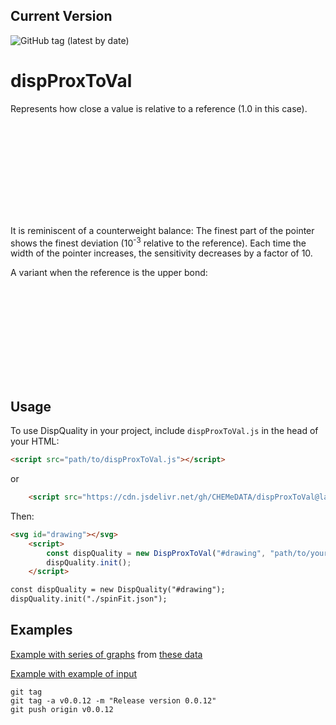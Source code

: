## Current Version

![GitHub tag (latest by date)](https://img.shields.io/github/v/tag/chemedata/dispProxToVal?latest)
# dispProxToVal
Represents how close a value is relative to a reference (1.0 in this case). 

<svg id="drawing"></svg>
<div id="slider-container"></div>
<div id="tooltip" style="position: absolute; visibility: hidden; padding: 8px; background-color: white; border: 1px solid #ccc; border-radius: 5px; pointer-events: none; z-index: 10;"></div>
<script src="https://d3js.org/d3.v7.min.js"></script>
<script src="src/dispProxToVal.js"></script>
<script src="src/slider.js"></script>
<script>
    document.addEventListener('DOMContentLoaded', () => {
        const dispQuality = new DispProxToVal("#drawing");
 //dispQuality.initJson({ "array": [{ "label": "Initial value: 1.0. Change it with the slider", "value": 1.0 }] }, { types: ["toCen"] });
            dispQualit.initJson({ "array": [{ "label": "Initial value: 1.0. Change it with the slider", "value": 1.0 }] }, { types: ["toCen"] });

        const relevantNumberDigits = 4;
        const slider = new Slider('#slider-container', dispQuality, {
            min: -(relevantNumberDigits + 1),
            max: (relevantNumberDigits + 1),
            step: 0.01,
            initialValue: 0,
            width: '200 pt',
            margin: '20px 0',
            logScale: true,
            precision: relevantNumberDigits + 1,
            constantShift: 1, // ref. value 
            shiftLog: relevantNumberDigits, // for logScale
        });
    });
</script>
It is reminiscent of a counterweight balance: The finest part of the pointer shows the finest deviation (10<sup>-3</sup> relative to the reference). Each time the width of the pointer increases, the sensitivity decreases by a factor of 10.

A variant when the reference is the upper bond:


<svg id="drawing"></svg>
<div id="slider-container"></div>
<div id="tooltip" style="position: absolute; visibility: hidden; padding: 8px; background-color: white; border: 1px solid #ccc; border-radius: 5px; pointer-events: none; z-index: 10;"></div>
<script src="https://d3js.org/d3.v7.min.js"></script>
<script src="src/dispProxToVal.js"></script>
<script src="src/slider.js"></script>
<script>
    document.addEventListener('DOMContentLoaded', () => {
        const dispQuality = new DispProxToVal("#drawing");
 //dispQuality.initJson({ "array": [{ "label": "Initial value: 1.0. Change it with the slider", "value": 1.0 }] }, { types: ["toCen"] });
            dispQualit.initJson({ "array": [{ "label": "Initial value: 1.0. Change it with the slider", "value": 1.0 }] }, { types: ["toCen"] });

        const relevantNumberDigits = 4;
        const slider = new Slider('#slider-container', dispQuality, {
            min: -(relevantNumberDigits + 1),
            max: 0,
            step: 0.01,
            initialValue: 0,
            width: '200 pt',
            margin: '20px 0',
            logScale: true,
            precision: relevantNumberDigits + 1,
            constantShift: 1, // ref. value 
            shiftLog: relevantNumberDigits, // for logScale
        });
    });
</script>

## Usage

To use DispQuality in your project, include `dispProxToVal.js` in the head of your HTML:

```html
<script src="path/to/dispProxToVal.js"></script>
```
or 
```html
    <script src="https://cdn.jsdelivr.net/gh/CHEMeDATA/dispProxToVal@latest/src/dispProxToVal.js"></script>
```

Then:

```html
<svg id="drawing"></svg>
    <script>
        const dispQuality = new DispProxToVal("#drawing", "path/to/your/data.json");
        dispQuality.init();
    </script>

const dispQuality = new DispQuality("#drawing");
dispQuality.init("./spinFit.json");

```

## Examples

[Example with series of graphs](https://chemedata.github.io/dispProxToVal/examples/index.html)
from
[these data](./data/doubleSeries.json)

[Example with example of input](https://chemedata.github.io/dispProxToVal/examples/index_single.html)




```
git tag
git tag -a v0.0.12 -m "Release version 0.0.12"
git push origin v0.0.12
```
